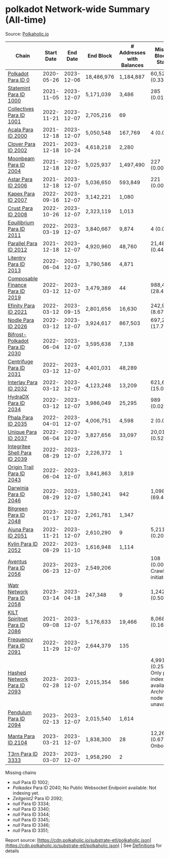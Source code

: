 # polkadot Network-wide Summary (All-time)

Source: [Polkaholic.io](https://polkaholic.io)


| Chain            | Start Date | End Date | End Block | # Addresses with Balances | Missing Blocks / Status |
| ---------------- | ---------- | ---------| --------- | ------------------------- | ----------------------- |
| [Polkadot Para ID 0](/polkadot/0-polkadot) | 2020-05-26 | 2023-12-06 | 18,486,976 |  1,184,887 | 60,521 (0.33%)  |
| [Statemint Para ID 1000](/polkadot/1000-statemint) | 2021-11-05 | 2023-12-07 | 5,171,039 |  3,486 | 285 (0.01%)  |
| [Collectives Para ID 1001](/polkadot/1001-collectives) | 2022-11-21 | 2023-12-07 | 2,705,216 |  69 |    |
| [Acala Para ID 2000](/polkadot/2000-acala) | 2021-12-18 | 2023-12-07 | 5,050,548 |  167,769 | 4 (0.00%)  |
| [Clover Para ID 2002](/polkadot/2002-clover) | 2021-12-18 | 2023-10-24 | 4,618,218 |  2,280 |    |
| [Moonbeam Para ID 2004](/polkadot/2004-moonbeam) | 2021-12-18 | 2023-12-07 | 5,025,937 |  1,497,490 | 227 (0.00%)  |
| [Astar Para ID 2006](/polkadot/2006-astar) | 2021-12-18 | 2023-12-07 | 5,036,650 |  593,849 | 221 (0.00%)  |
| [Kapex Para ID 2007](/polkadot/2007-kapex) | 2022-09-16 | 2023-12-07 | 3,142,221 |  1,080 |    |
| [Crust Para ID 2008](/polkadot/2008-crust) | 2022-10-26 | 2023-12-07 | 2,323,119 |  1,013 |    |
| [Equilibrium Para ID 2011](/polkadot/2011-equilibrium) | 2022-03-19 | 2023-12-07 | 3,840,667 |  9,874 | 4 (0.00%)  |
| [Parallel Para ID 2012](/polkadot/2012-parallel) | 2021-12-18 | 2023-12-07 | 4,920,960 |  48,760 | 21,488 (0.44%)  |
| [Litentry Para ID 2013](/polkadot/2013-litentry) | 2022-06-04 | 2023-12-07 | 3,790,586 |  4,871 |    |
| [Composable Finance Para ID 2019](/polkadot/2019-composable) | 2022-03-12 | 2023-12-07 | 3,479,389 |  44 | 988,469 (28.41%)  |
| [Efinity Para ID 2021](/polkadot/2021-efinity) | 2022-03-12 | 2023-09-15 | 2,801,656 |  16,630 | 242,949 (8.67%)  |
| [Nodle Para ID 2026](/polkadot/2026-nodle) | 2022-03-12 | 2023-12-07 | 3,924,617 |  867,503 | 697,249 (17.77%)  |
| [Bifrost-Polkadot Para ID 2030](/polkadot/2030-bifrost-dot) | 2022-06-04 | 2023-12-07 | 3,595,638 |  7,138 |    |
| [Centrifuge Para ID 2031](/polkadot/2031-centrifuge) | 2022-03-12 | 2023-12-07 | 4,401,031 |  48,289 |    |
| [Interlay Para ID 2032](/polkadot/2032-interlay) | 2022-03-12 | 2023-12-07 | 4,123,248 |  13,209 | 621,626 (15.08%)  |
| [HydraDX Para ID 2034](/polkadot/2034-hydradx) | 2022-03-12 | 2023-12-07 | 3,986,049 |  25,295 | 989 (0.02%)  |
| [Phala Para ID 2035](/polkadot/2035-phala) | 2022-04-01 | 2023-12-07 | 4,006,751 |  4,598 | 2 (0.00%)  |
| [Unique Para ID 2037](/polkadot/2037-unique) | 2022-06-04 | 2023-12-07 | 3,827,656 |  33,097 | 20,019 (0.52%)  |
| [Integritee Shell Para ID 2039](/polkadot/2039-integritee-shell) | 2022-08-29 | 2023-12-07 | 2,226,372 |  1 |    |
| [Origin Trail Para ID 2043](/polkadot/2043-origintrail) | 2022-06-04 | 2023-12-07 | 3,841,863 |  3,819 |    |
| [Darwinia Para ID 2046](/polkadot/2046-darwinia) | 2022-08-29 | 2023-12-07 | 1,580,241 |  942 | 1,098,047 (69.49%)  |
| [Bitgreen Para ID 2048](/polkadot/2048-bitgreen) | 2023-01-17 | 2023-12-07 | 2,261,781 |  1,347 |    |
| [Ajuna Para ID 2051](/polkadot/2051-ajuna) | 2022-11-21 | 2023-12-07 | 2,610,290 |  9 | 5,211 (0.20%)  |
| [Kylin Para ID 2052](/polkadot/2052-kylin) | 2022-08-29 | 2023-11-10 | 1,616,948 |  1,114 |    |
| [Aventus Para ID 2056](/polkadot/2056-aventus) | 2023-06-23 | 2023-12-07 | 2,549,206 |   | 108 (0.00%) Crawling initiated |
| [Watr Network Para ID 2058](/polkadot/2058-watr) | 2023-03-14 | 2023-04-18 | 247,348 |  9 | 1,242 (0.50%)  |
| [KILT Spiritnet Para ID 2086](/polkadot/2086-kilt) | 2021-09-08 | 2023-12-07 | 5,176,633 |  19,466 | 8,068 (0.16%)  |
| [Frequency Para ID 2091](/polkadot/2091-frequency) | 2022-11-29 | 2023-12-07 | 2,644,379 |  135 |    |
| [Hashed Network Para ID 2093](/polkadot/2093-hashed) | 2023-02-28 | 2023-12-07 | 2,015,354 |  586 | 4,991 (0.25%) Only partial index available: Archive node unavailable |
| [Pendulum Para ID 2094](/polkadot/2094-pendulum) | 2023-02-13 | 2023-12-07 | 2,015,540 |  1,614 |    |
| [Manta Para ID 2104](/polkadot/2104-manta) | 2023-03-21 | 2023-12-07 | 1,838,300 |  28 | 12,262 (0.67%) Onboarding |
| [T3rn Para ID 3333](/polkadot/3333-t3rn) | 2023-03-07 | 2023-12-07 | 1,958,290 |  2 |    |

Missing chains


* *null* Para ID 1002; 
* *Polkadex* Para ID 2040; No Public Websocket Endpoint available: Not indexing yet.
* *Zeitgeist2* Para ID 2092; 
* *null* Para ID 3334; 
* *null* Para ID 3340; 
* *null* Para ID 3344; 
* *null* Para ID 3345; 
* *null* Para ID 3346; 
* *null* Para ID 3351; 

Report source: [https://cdn.polkaholic.io/substrate-etl/polkaholic.json](https://cdn.polkaholic.io/substrate-etl/polkaholic.json) | See [Definitions](/DEFINITIONS.md) for details
